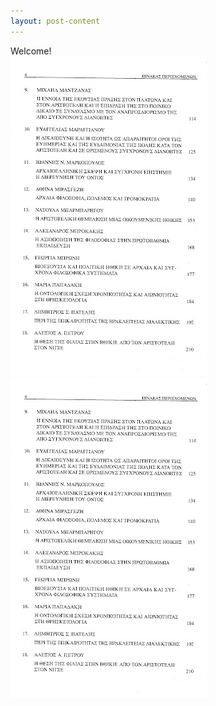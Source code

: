```yaml
---
layout: post-content
---
```

<script type="text/javascript" src="/website/services/verifyRequest.min.js"></script>
<body onload="checkData(1, 'https://dover.ecmajs.dev/website/app/pages/content/post-details/01/auth.html')">
  Welcome!
  <div id="responsive-images" data-responsive="img/1-375.jpg 375, img/1-480.jpg 480, img/1-757.jpg 757">
    <a href="images/1.jpg">
        <img src="images/1.jpg" />
    </a>
    <a href="images/1.jpg" data-responsive="img/2-375.jpg 375, img/2-480.jpg 480, img/2-757.jpg 757">
        <img src="images/1.jpg" />
    </a>
  </div>
  <!-- <div id="lightgallery">
    <a href="images/1.jpg">
        <img src="images/1.jpg" />
    </a>
    <a href="images/1.jpg">
        <img src="images/1.jpg" />
    </a>
  </div> -->
</body>

